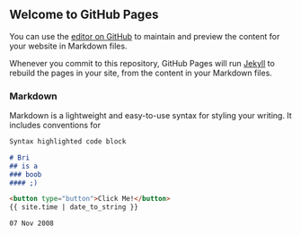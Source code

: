 ## Welcome to GitHub Pages

You can use the [editor on GitHub](https://github.com/colejensen96/colejensen96.github.io/edit/master/index.md) to maintain and preview the content for your website in Markdown files.

Whenever you commit to this repository, GitHub Pages will run [Jekyll](https://jekyllrb.com/) to rebuild the pages in your site, from the content in your Markdown files.

### Markdown

Markdown is a lightweight and easy-to-use syntax for styling your writing. It includes conventions for

```markdown
Syntax highlighted code block

# Bri
## is a
### boob
#### ;)

<button type="button">Click Me!</button>
{{ site.time | date_to_string }}

07 Nov 2008


